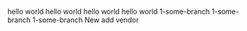 hello world
hello world
hello world
hello world
1-some-branch
1-some-branch
1-some-branch
New add vendor